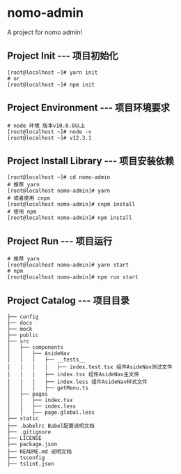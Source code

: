 # nomo-admin
A project for nomo admin!

## Project Init --- 项目初始化

```shell
[root@localhost ~]# yarn init
# or 
[root@localhost ~]# npm init
```

## Project Environment --- 项目环境要求
```shell
# node 环境 版本v10.0.0以上
[root@localhost ~]# node -v
[root@localhost ~]# v12.3.1
```

## Project Install Library --- 项目安装依赖

```shell
[root@localhost ~]# cd nomo-admin
# 推荐 yarn
[root@localhost nomo-admin]# yarn 
# 或者使用 cnpm
[root@localhost nomo-admin]# cnpm install
# 使用 npm
[root@localhost nomo-admin]# npm install
```

## Project Run --- 项目运行

```shell
# 推荐 yarn
[root@localhost nomo-admin]# yarn start
# npm
[root@localhost nomo-admin]# npm run start
```

## Project Catalog --- 项目目录

```
├── config
├── docs
├── mock
├── public
├── src
│   ├── components
│   │   ├── AsideNav
│   │   │   ├── __tests__
│   │   │   │   ├── index.test.tsx 组件AsideNav测试文件
│   │   │   ├── index.tsx 组件AsideNav主文件
│   │   │   ├── index.less 组件AsideNav样式文件
│   │   │   ├── getMenu.ts 
│   ├── pages
│   │   ├── index.tsx
│   │   ├── index.less
│   │   ├── page.global.less 
├── static
├── .babelrc Babel配置说明文档
├── .gitignore 
├── LICENSE
├── package.json
├── README.md 说明文档
├── tsconfig
├── tslint.json
```

